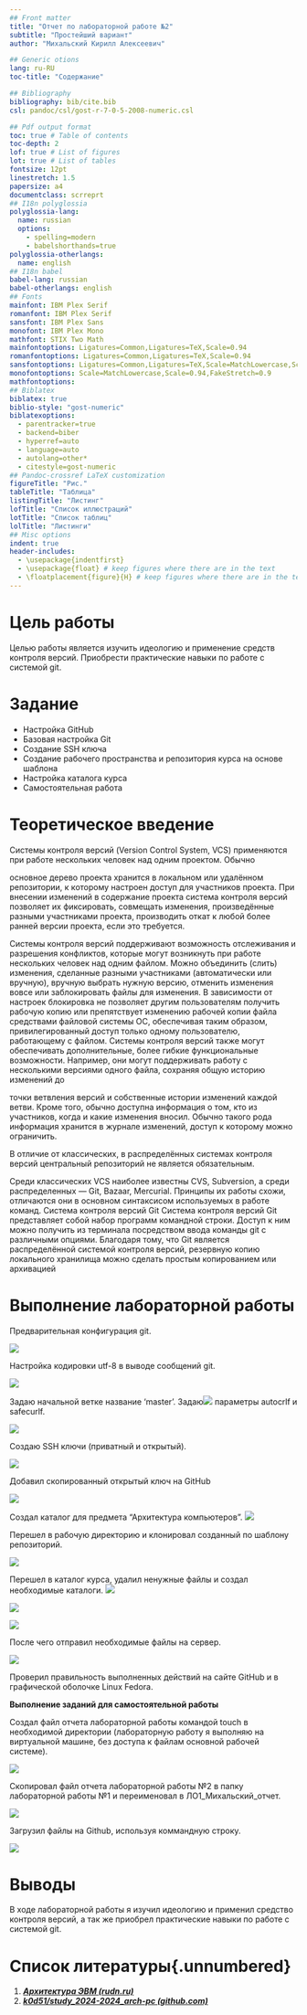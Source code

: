 ```yaml
---
## Front matter
title: "Отчет по лабораторной работе №2"
subtitle: "Простейший вариант"
author: "Михальский Кирилл Алексеевич"

## Generic otions
lang: ru-RU
toc-title: "Содержание"

## Bibliography
bibliography: bib/cite.bib
csl: pandoc/csl/gost-r-7-0-5-2008-numeric.csl

## Pdf output format
toc: true # Table of contents
toc-depth: 2
lof: true # List of figures
lot: true # List of tables
fontsize: 12pt
linestretch: 1.5
papersize: a4
documentclass: scrreprt
## I18n polyglossia
polyglossia-lang:
  name: russian
  options:
	- spelling=modern
	- babelshorthands=true
polyglossia-otherlangs:
  name: english
## I18n babel
babel-lang: russian
babel-otherlangs: english
## Fonts
mainfont: IBM Plex Serif
romanfont: IBM Plex Serif
sansfont: IBM Plex Sans
monofont: IBM Plex Mono
mathfont: STIX Two Math
mainfontoptions: Ligatures=Common,Ligatures=TeX,Scale=0.94
romanfontoptions: Ligatures=Common,Ligatures=TeX,Scale=0.94
sansfontoptions: Ligatures=Common,Ligatures=TeX,Scale=MatchLowercase,Scale=0.94
monofontoptions: Scale=MatchLowercase,Scale=0.94,FakeStretch=0.9
mathfontoptions:
## Biblatex
biblatex: true
biblio-style: "gost-numeric"
biblatexoptions:
  - parentracker=true
  - backend=biber
  - hyperref=auto
  - language=auto
  - autolang=other*
  - citestyle=gost-numeric
## Pandoc-crossref LaTeX customization
figureTitle: "Рис."
tableTitle: "Таблица"
listingTitle: "Листинг"
lofTitle: "Список иллюстраций"
lotTitle: "Список таблиц"
lolTitle: "Листинги"
## Misc options
indent: true
header-includes:
  - \usepackage{indentfirst}
  - \usepackage{float} # keep figures where there are in the text
  - \floatplacement{figure}{H} # keep figures where there are in the text
---
```


# Цель работы

Целью  работы  является  изучить  идеологию и  применение  средств  контроля  версий. Приобрести практические навыки по работе с системой git.

# Задание

- Настройка GitHub 
- Базовая настройка Git 
- Создание SSH ключа 
- Создание рабочего пространства и репозитория курса на основе шаблона 
- Настройка каталога курса 
- Самостоятельная работа 

# Теоретическое введение
Системы  контроля  версий  (Version  Control System, VCS)  применяются  при  работе  нескольких человек  над  одним  проектом.  Обычно 

основное  дерево  проекта  хранится  в локальном  или  удалённом  репозитории,  к которому  настроен  доступ  для  участников проекта.  При  внесении  изменений  в содержание  проекта  система  контроля версий  позволяет  их  фиксировать, совмещать  изменения,  произведённые разными участниками проекта, производить откат к любой более ранней версии проекта, если это требуется.

Системы контроля версий поддерживают возможность  отслеживания  и  разрешения конфликтов, которые могут возникнуть при работе  нескольких  человек  над  одним файлом. Можно объединить (слить) изменения, сделанные  разными  участниками (автоматически  или  вручную),  вручную выбрать  нужную  версию,  отменить изменения  вовсе  или  заблокировать  файлы для  изменения.  В  зависимости  от  настроек блокировка  не  позволяет  другим пользователям получить рабочую копию или препятствует  изменению  рабочей  копии файла  средствами  файловой  системы  ОС, обеспечивая  таким  образом, привилегированный  доступ  только  одному пользователю,  работающему  с  файлом. Системы  контроля  версий  также  могут обеспечивать  дополнительные,  более гибкие  функциональные  возможности. Например, они могут поддерживать работу с несколькими  версиями  одного  файла, сохраняя  общую  историю  изменений  до 

точки  ветвления  версий  и  собственные истории  изменений  каждой  ветви.  Кроме того, обычно доступна информация о том, кто из  участников,  когда  и  какие  изменения вносил.  Обычно  такого  рода  информация хранится  в  журнале  изменений,  доступ  к которому можно ограничить. 

В  отличие  от  классических,  в распределённых системах контроля версий центральный  репозиторий  не  является обязательным. 

Среди  классических  VCS  наиболее известны CVS, Subversion, а среди распределенных
—  Git,  Bazaar,  Mercurial.  Принципы  их  работы  схожи, отличаются  они  в  основном  синтаксисом используемых в работе команд.   Система контроля  версий  Git  Система  контроля версий  Git  представляет  собой  набор программ  командной  строки.  Доступ  к  ним можно  получить  из  терминала  посредством ввода  команды  git  с  различными  опциями. Благодаря  тому,  что  Git  является распределённой системой контроля версий, резервную  копию  локального  хранилища можно  сделать  простым  копированием  или архивацией

# Выполнение лабораторной работы
Предварительная конфигурация git. 

![](Aspose.Words.d8eb26f0-096b-4cfa-b669-0f6da6cd260c.002.png)

Настройка кодировки utf-8 в выводе сообщений git. 

![](Aspose.Words.d8eb26f0-096b-4cfa-b669-0f6da6cd260c.003.png)

Задаю начальной ветке название ‘master’. Задаю![](Aspose.Words.d8eb26f0-096b-4cfa-b669-0f6da6cd260c.004.png) параметры autocrlf и safecurlf.

![](Aspose.Words.d8eb26f0-096b-4cfa-b669-0f6da6cd260c.005.png)

Создаю SSH ключи (приватный и открытый).

![](Aspose.Words.d8eb26f0-096b-4cfa-b669-0f6da6cd260c.006.png)

Добавил скопированный открытый ключ на GitHub 

![](Aspose.Words.d8eb26f0-096b-4cfa-b669-0f6da6cd260c.007.png)

Создал каталог для предмета “Архитектура компьютеров”.
![](Aspose.Words.d8eb26f0-096b-4cfa-b669-0f6da6cd260c.008.png)

Перешел в рабочую директорию и клонировал созданный по шаблону репозиторий. 

![](Aspose.Words.d8eb26f0-096b-4cfa-b669-0f6da6cd260c.009.png)

Перешел в каталог курса, удалил ненужные файлы и создал необходимые каталоги. ![](Aspose.Words.d8eb26f0-096b-4cfa-b669-0f6da6cd260c.010.png)

![](Aspose.Words.d8eb26f0-096b-4cfa-b669-0f6da6cd260c.011.png)

![](Aspose.Words.d8eb26f0-096b-4cfa-b669-0f6da6cd260c.012.png)

После чего отправил необходимые файлы на сервер.

![](Aspose.Words.d8eb26f0-096b-4cfa-b669-0f6da6cd260c.013.png)

Проверил правильность выполненных действий на сайте GitHub и в графической оболочке Linux Fedora. 

<a name="_page5_x54.00_y538.00"></a>**Выполнение заданий для самостоятельной работы**

Создал файл отчета лабораторной работы командой touch в необходимой директории (лабораторную работу я выполняю на виртуальной машине, без доступа к файлам основной рабочей системе). 

![](Aspose.Words.d8eb26f0-096b-4cfa-b669-0f6da6cd260c.014.png)

Скопировал файл отчета лабораторной работы №2 в папку лабораторной работы №1 и переименовал в ЛО1\_Михальский\_отчет.

![](Aspose.Words.d8eb26f0-096b-4cfa-b669-0f6da6cd260c.015.png)

Загрузил файлы на Github, используя коммандную строку. 

![](Aspose.Words.d8eb26f0-096b-4cfa-b669-0f6da6cd260c.016.jpeg)


# Выводы

В  ходе  лабораторной  работы  я  изучил  идеологию  и  применил  средство  контроля версий, а так же приобрел практические навыки по работе с системой git. 

# Список литературы{.unnumbered}

1. [***Архитектура ЭВМ (rudn.ru)*** ](https://esystem.rudn.ru/pluginfile.php/2089082/mod_resource/content/0/%D0%9B%D0%B0%D0%B1%D0%BE%D1%80%D0%B0%D1%82%D0%BE%D1%80%D0%BD%D0%B0%D1%8F%20%D1%80%D0%B0%D0%B1%D0%BE%D1%82%D0%B0%20%E2%84%962.%20%D0%A1%D0%B8%D1%81%D1%82%D0%B5%D0%BC%D0%B0%20%D0%BA%D0%BE%D0%BD%D1%82%D1%80%D0%BE%D0%BB%D1%8F%20%D0%B2%D0%B5%D1%80%D1%81%D0%B8%D0%B9%20Git.pdf)
1. [***k0d51/study_2024-2024_arch-pc (github.com)***](https://github.com/k0d51/study_2024-2024_arch-pc)
